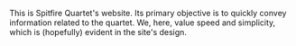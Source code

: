 This is Spitfire Quartet's website. Its primary objective is to quickly convey information related to the quartet. We, here, value speed and simplicity, which is (hopefully) evident in the site's design.

